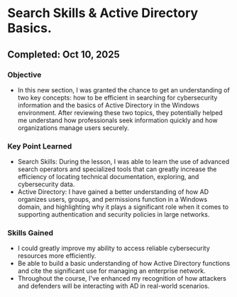 # Search Skills & Active Directory Basics. 
## Completed: Oct 10, 2025

### Objective
- In this new section, I was granted the chance to get an understanding of two key concepts: how to be efficient in searching for cybersecurity information and the basics of Active Directory in the Windows environment.
  After reviewing these two topics, they potentially helped me understand how professionals seek information quickly and how organizations manage users securely.

### Key Point Learned
- Search Skills: During the lesson, I was able to learn the use of advanced search operators and specialized tools that can greatly increase the efficiency of locating technical documentation, exploring, and cybersecurity data.
- Active Directory: I have gained a better understanding of how AD organizes users, groups, and permissions function in a Windows domain, and highlighting why it plays a significant role when it comes to supporting authentication and security policies in large networks.

### Skills Gained
- I could greatly improve my ability to access reliable cybersecurity resources more efficiently.
- Be able to build a basic understanding of how Active Directory functions and cite the significant use for managing an enterprise network.
- Throughout the course, I've enhanced my recognition of how attackers and defenders will be interacting with AD in real-world scenarios.
